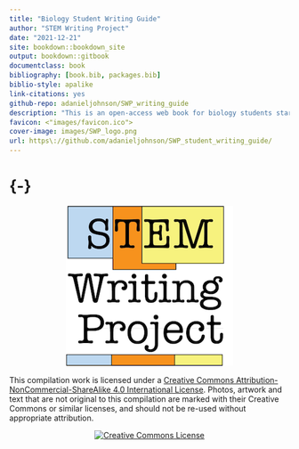 ```yaml
--- 
title: "Biology Student Writing Guide"
author: "STEM Writing Project"
date: "2021-12-21"
site: bookdown::bookdown_site
output: bookdown::gitbook
documentclass: book
bibliography: [book.bib, packages.bib]
biblio-style: apalike
link-citations: yes
github-repo: adanieljohnson/SWP_writing_guide
description: "This is an open-access web book for biology students starting out in scientific writing. We developed and released it on a open platform so teachers can modify it to meet their particular needs. "
favicon: <"images/favicon.ico">
cover-image: images/SWP_logo.png
url: https\://github.com/adanieljohnson/SWP_student_writing_guide/
---
```

#  {-}
<center>

![](images/SWP_logo.png)

</center>

This compilation work is licensed under a [Creative Commons Attribution-NonCommercial-ShareAlike 4.0 International License](http://creativecommons.org/licenses/by-nc-sa/4.0/). Photos, artwork and text that are not original to this compilation are marked with their Creative Commons or similar licenses, and should not be re-used without appropriate attribution. 

<center>

<a rel="license" href="http://creativecommons.org/licenses/by-nc-sa/4.0/"><img alt="Creative Commons License" style="border-width:0" src="https://i.creativecommons.org/l/by-nc-sa/4.0/88x31.png" /></a>

</center>
